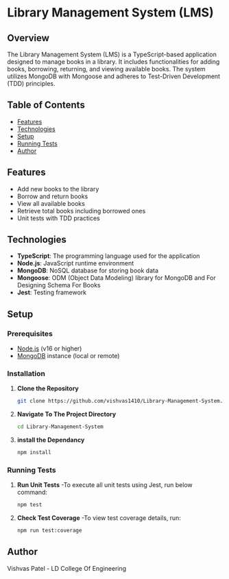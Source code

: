 # Library Management System (LMS)

## Overview

The Library Management System (LMS) is a TypeScript-based application designed to manage books in a library. It includes functionalities for adding books, borrowing, returning, and viewing available books. The system utilizes MongoDB with Mongoose and adheres to Test-Driven Development (TDD) principles.

## Table of Contents

- [Features](#features)
- [Technologies](#technologies)
- [Setup](#setup)
- [Running Tests](#running-tests)
- [Author](#author)

## Features

- Add new books to the library
- Borrow and return books
- View all available books
- Retrieve total books including borrowed ones
- Unit tests with TDD practices

## Technologies

- **TypeScript**: The programming language used for the application
- **Node.js**: JavaScript runtime environment
- **MongoDB**: NoSQL database for storing book data
- **Mongoose**: ODM (Object Data Modeling) library for MongoDB and For Designing Schema For Books
- **Jest**: Testing framework

## Setup

### Prerequisites

- [Node.js](https://nodejs.org/) (v16 or higher)
- [MongoDB](https://www.mongodb.com/) instance (local or remote)

### Installation

1. **Clone the Repository**

   ```bash
   git clone https://github.com/vishvas1410/Library-Management-System.git

2. **Navigate To The Project Directory**

   ```bash
   cd Library-Management-System
   
3. **install the Dependancy**

   ```bash
   npm install

### Running Tests

1. **Run Unit Tests**
    -To execute all unit tests using Jest, run below command:

   ```bash
   npm test 

2. **Check Test Coverage**
    -To view test coverage details, run:

   ```bash
   npm run test:coverage

## Author

   Vishvas Patel - LD College Of Engineering
